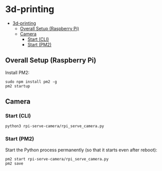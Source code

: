 # 3d-printing
- [3d-printing](#3d-printing)
  - [Overall Setup (Raspberry Pi)](#overall-setup-raspberry-pi)
  - [Camera](#camera)
    - [Start (CLI)](#start-cli)
    - [Start (PM2)](#start-pm2)

## Overall Setup (Raspberry Pi)

Install PM2:
```
sudo npm install pm2 -g
pm2 startup
```

## Camera

### Start (CLI)
```
python3 rpi-serve-camera/rpi_serve_camera.py
```

### Start (PM2)
Start the Python process permanently (so that it starts even after reboot):
```
pm2 start rpi-serve-camera/rpi_serve_camera.py
pm2 save
```


